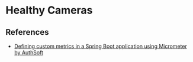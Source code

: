 # Healthy Cameras

## References

- [Defining custom metrics in a Spring Boot application using Micrometer by AuthSoft](https://autsoft.net/defining-custom-metrics-in-a-spring-boot-application-using-micrometer/)